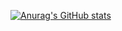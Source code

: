 [![Anurag's GitHub stats](https://github-readme-stats.vercel.app/api?username=DarkLordikss&show_icons=true&theme=radical)](https://github.com/DarkLordikss/github-readme-stats)

